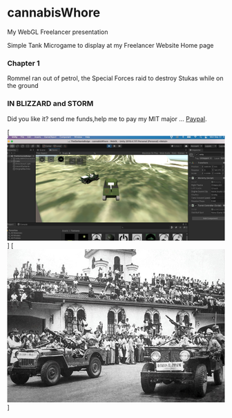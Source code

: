 # cannabisWhore

My WebGL Freelancer presentation 

Simple Tank Microgame to display at my Freelancer Website Home page 


### Chapter 1 

Rommel ran out of petrol, the Special Forces raid to destroy Stukas while on the ground


### IN BLIZZARD and STORM

Did you like it? send me funds,help me to pay my MIT major  ... [Paypal](https://www.paypal.me/gospelOfLuke/25).

[![in blizzard and storm ... ](https://raw.githubusercontent.com/rgarro/cannabisWhore/main/ma4tankgame.png)]
[![in blizzard and storm ... ](https://raw.githubusercontent.com/rgarro/cannabisWhore/main/victoria53.jpeg)]

